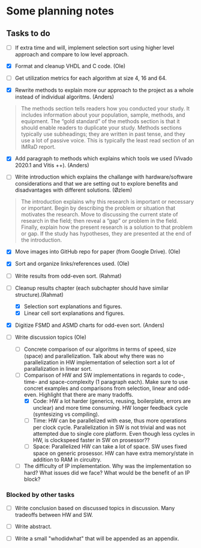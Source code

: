 # Some planning notes

## Tasks to do

- [ ] If extra time and will, implement selection sort using higher level approach and compare to low level approach.

- [x] Format and cleanup VHDL and C code. (Ole)

- [ ] Get utilization metrics for each algorithm at size 4, 16 and 64.

- [x] Rewrite methods to explain more our approach to the project as a whole instead of individual algoritms. (Anders)

> The methods section tells readers how you conducted your study. It includes information about your population, sample, methods, and equipment. The “gold standard” of the methods section is that it should enable readers to duplicate your study. Methods sections typically use subheadings; they are written in past tense, and they use a lot of passive voice. This is typically the least read section of an IMRaD report.

- [x] Add paragraph to methods which explains which tools we used (Vivado 2020.1 and Vitis ++). (Anders)

- [ ] Write introduction which explains the challange with hardware/software considerations and that we are setting out to explore benefits and disadvantages with different solutions. (Øzlem)

> The introduction explains why this research is important or necessary or important. Begin by describing the problem or situation that motivates the research. Move to discussing the current state of research in the field; then reveal a “gap” or problem in the field. Finally, explain how the present research is a solution to that problem or gap. If the study has hypotheses, they are presented at the end of the introduction.

- [x] Move images into GitHub repo for paper (from Google Drive). (Ole)

- [x] Sort and organize links/references used. (Ole)

- [ ] Write results from odd-even sort. (Rahmat)

- [ ] Cleanup results chapter (each subchapter should have similar structure).(Rahmat)
	- [x] Selection sort explanations and figures.
	- [x] Linear cell sort explanations and figures.

- [x] Digitize FSMD and ASMD charts for odd-even sort. (Anders)

- [ ] Write discussion topics (Ole)
	- [ ] Concrete comparison of our algoritms in terms of speed, size (space) and parallelization. Talk about why there was no parallelization in HW implementation of selection sort a lot of parallalization in linear sort.
	- [ ] Comparison of HW and SW implementations in regards to code-, time- and space-complexity (1 paragraph each). Make sure to use concret examples and comparisons from selection, linear and odd-even. Highlight that there are many tradoffs.
		- [x] Code: HW a lot harder (generics, reusing, boilerplate, errors are unclear) and more time consuming. HW longer feedback cycle (syntesizing vs compiling).
		- [ ] Time: HW can be parallelized with ease, thus more operations per clock cycle. Parallelization in SW is not trivial and was not attempted due to single core platform. Even though less cycles in HW, is clockspeed faster in SW on prosessor??
		- [ ] Space: Parallelized HW can take a lot of space. SW uses fixed space on generic prosessor. HW can have extra memory/state in addition to RAM in circuitry.
	- [ ] The difficulty of IP implementation. Why was the implementation so hard? What issues did we face? What would be the benefit of an IP block?

### Blocked by other tasks

- [ ] Write conclusion based on discussed topics in discussion. Many tradeoffs between HW and SW.

- [ ] Write abstract.

- [ ] Write a small "whodidwhat" that will be appended as an appendix.
<!--stackedit_data:
eyJoaXN0b3J5IjpbLTQ5NzM3MDI3NCwtMTAyNTU0Nzc2MiwtMj
E0MTc3OTY5OCwtMTM0MzgyNTMxNF19
-->